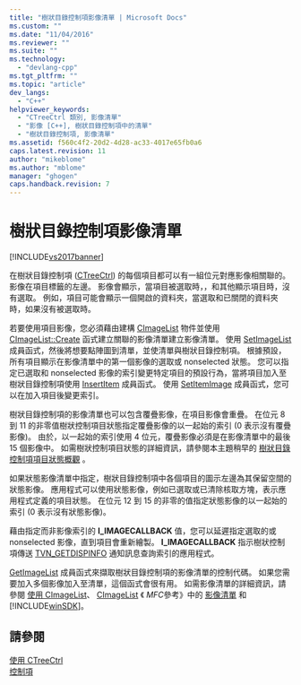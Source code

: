 ```yaml
---
title: "樹狀目錄控制項影像清單 | Microsoft Docs"
ms.custom: ""
ms.date: "11/04/2016"
ms.reviewer: ""
ms.suite: ""
ms.technology: 
  - "devlang-cpp"
ms.tgt_pltfrm: ""
ms.topic: "article"
dev_langs: 
  - "C++"
helpviewer_keywords: 
  - "CTreeCtrl 類別, 影像清單"
  - "影像 [C++], 樹狀目錄控制項中的清單"
  - "樹狀目錄控制項, 影像清單"
ms.assetid: f560c4f2-20d2-4d28-ac33-4017e65fb0a6
caps.latest.revision: 11
author: "mikeblome"
ms.author: "mblome"
manager: "ghogen"
caps.handback.revision: 7
---
```

# 樹狀目錄控制項影像清單
[!INCLUDE[vs2017banner](../assembler/inline/includes/vs2017banner.md)]

在樹狀目錄控制項 \([CTreeCtrl](../mfc/reference/ctreectrl-class.md)\) 的每個項目都可以有一組位元對應影像相關聯的。  影像在項目標籤的左邊。  影像會顯示，當項目被選取時，，和其他顯示項目時，沒有選取。  例如，項目可能會顯示一個開啟的資料夾，當選取和已關閉的資料夾時，如果沒有被選取時。  
  
 若要使用項目影像，您必須藉由建構 [CImageList](../mfc/reference/cimagelist-class.md) 物件並使用 [CImageList::Create](../Topic/CImageList::Create.md) 函式建立關聯的影像清單建立影像清單。  使用 [SetImageList](../Topic/CTreeCtrl::SetImageList.md) 成員函式，然後將想要點陣圖到清單，並使清單與樹狀目錄控制項。  根據預設，所有項目顯示在影像清單中的第一個影像的選取或 nonselected 狀態。  您可以指定已選取和 nonselected 影像的索引變更特定項目的預設行為，當將項目加入至樹狀目錄控制項使用 [InsertItem](../Topic/CTreeCtrl::InsertItem.md) 成員函式。  使用 [SetItemImage](../Topic/CTreeCtrl::SetItemImage.md) 成員函式，您可以在加入項目後變更索引。  
  
 樹狀目錄控制項的影像清單也可以包含覆疊影像，在項目影像會重疊。  在位元 8 到 11 的非零值樹狀控制項目狀態指定覆疊影像的以一起始的索引 \(0 表示沒有覆疊影像\)。  由於，以一起始的索引使用 4 位元，覆疊影像必須是在影像清單中的最後 15 個影像中。  如需樹狀控制項目狀態的詳細資訊，請參閱本主題稍早的 [樹狀目錄控制項項目狀態概觀](../mfc/tree-control-item-states-overview.md) 。  
  
 如果狀態影像清單中指定，樹狀目錄控制項中各個項目的圖示左邊為其保留空間的狀態影像。  應用程式可以使用狀態影像，例如已選取或已清除核取方塊，表示應用程式定義的項目狀態。  在位元 12 到 15 的非零的值指定狀態影像的以一起始的索引 \(0 表示沒有狀態影像\)。  
  
 藉由指定而非影像索引的 **I\_IMAGECALLBACK** 值，您可以延遲指定選取的或 nonselected 影像，直到項目會重新繪製。  **I\_IMAGECALLBACK** 指示樹狀控制項傳送 [TVN\_GETDISPINFO](http://msdn.microsoft.com/library/windows/desktop/bb773518) 通知訊息查詢索引的應用程式。  
  
 [GetImageList](../Topic/CTreeCtrl::GetImageList.md) 成員函式來擷取樹狀目錄控制項的影像清單的控制代碼。  如果您需要加入多個影像加入至清單，這個函式會很有用。  如需影像清單的詳細資訊，請參閱 [使用 CImageList](../mfc/using-cimagelist.md)、 [CImageList](../mfc/reference/cimagelist-class.md) 《 *MFC*參考》中的 [影像清單](http://msdn.microsoft.com/library/windows/desktop/bb761389) 和 [!INCLUDE[winSDK](../atl/includes/winsdk_md.md)]。  
  
## 請參閱  
 [使用 CTreeCtrl](../mfc/using-ctreectrl.md)   
 [控制項](../mfc/controls-mfc.md)